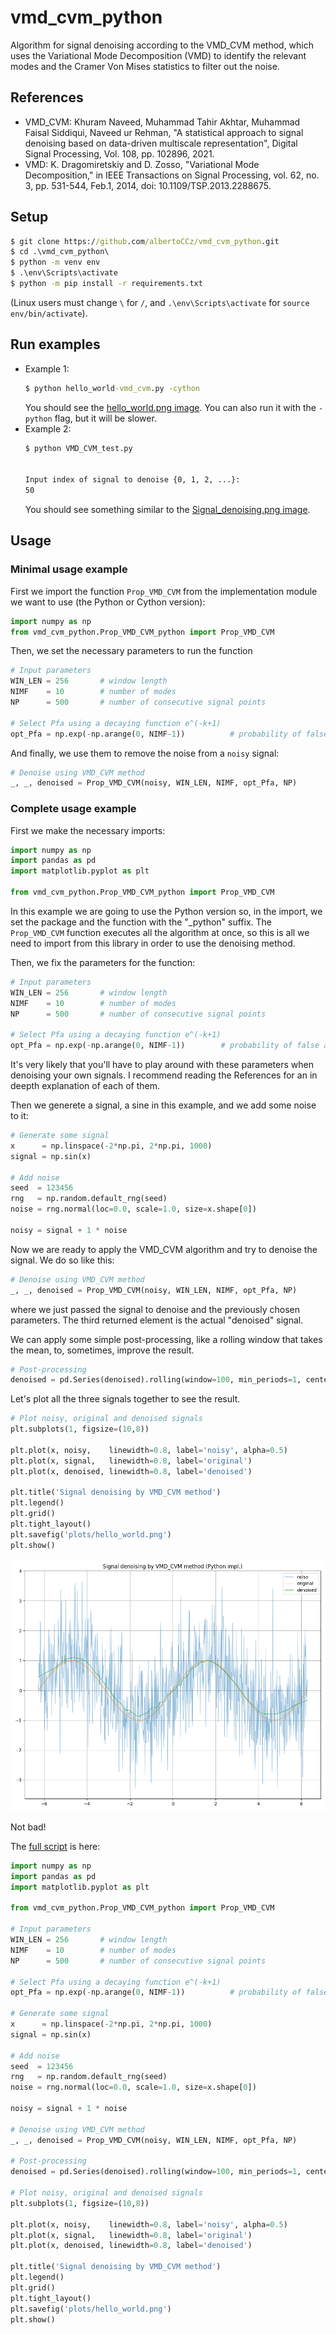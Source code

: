 # vmd_cvm_python

Algorithm for signal denoising according to the VMD_CVM method, which uses the Variational Mode Decomposition (VMD) to identify the relevant modes and the Cramer Von Mises statistics to filter out the noise.

## References
+ VMD_CVM:    Khuram Naveed, Muhammad Tahir Akhtar, Muhammad Faisal Siddiqui, Naveed ur Rehman, "A statistical approach to signal denoising based on data-driven multiscale representation", Digital Signal Processing, Vol. 108, pp. 102896, 2021.
+ VMD:        K. Dragomiretskiy and D. Zosso, "Variational Mode Decomposition," in IEEE Transactions on Signal Processing, vol. 62, no. 3, pp. 531-544, Feb.1, 2014, doi: 10.1109/TSP.2013.2288675.

## Setup
```cmd
$ git clone https://github.com/albertoCCz/vmd_cvm_python.git
$ cd .\vmd_cvm_python\
$ python -m venv env
$ .\env\Scripts\activate
$ python -m pip install -r requirements.txt
```
(Linux users must change `\` for `/`, and `.\env\Scripts\activate` for `source env/bin/activate`).
## Run examples
- Example 1:
    ```cmd
    $ python hello_world-vmd_cvm.py -cython
    ```
    You should see the [hello_world.png image](plots/hello_world.png). You can also run it with the `-python` flag, but it will be slower.
- Example 2:
    ```cmd
    $ python VMD_CVM_test.py


    Input index of signal to denoise {0, 1, 2, ...}:
    50
    ```
    You should see something similar to the [Signal_denoising.png image](plots/Signal_denoising.png).
## Usage
### Minimal usage example
First we import the function `Prop_VMD_CVM` from the implementation module we want to use (the Python or Cython version):
```python
import numpy as np
from vmd_cvm_python.Prop_VMD_CVM_python import Prop_VMD_CVM
```
Then, we set the necessary parameters to run the function
```python
# Input parameters
WIN_LEN = 256       # window length
NIMF    = 10        # number of modes
NP      = 500       # number of consecutive signal points

# Select Pfa using a decaying function e^(-k+1)
opt_Pfa = np.exp(-np.arange(0, NIMF-1))          # probability of false activation
```
And finally, we use them to remove the noise from a `noisy` signal:
```python
# Denoise using VMD_CVM method
_, _, denoised = Prop_VMD_CVM(noisy, WIN_LEN, NIMF, opt_Pfa, NP)
```

### Complete usage example
First we make the necessary imports:
```python
import numpy as np
import pandas as pd
import matplotlib.pyplot as plt

from vmd_cvm_python.Prop_VMD_CVM_python import Prop_VMD_CVM
```
In this example we are going to use the Python version so, in the import, we set the package and the function with the "_python" suffix. The `Prop_VMD_CVM` function executes all the algorithm at once, so this is all we need to import from this library in order to use the denoising method.

Then, we fix the parameters for the function:
```python
# Input parameters
WIN_LEN = 256       # window length
NIMF    = 10        # number of modes
NP      = 500       # number of consecutive signal points

# Select Pfa using a decaying function e^(-k+1)
opt_Pfa = np.exp(-np.arange(0, NIMF-1))        # probability of false activation
```
It's very likely that you'll have to play around with these parameters when denoising your own signals. I recommend reading the References for an in deepth explanation of each of them.

Then we generete a signal, a sine in this example, and we add some noise to it:
```python
# Generate some signal
x      = np.linspace(-2*np.pi, 2*np.pi, 1000)
signal = np.sin(x)

# Add noise
seed  = 123456
rng   = np.random.default_rng(seed)
noise = rng.normal(loc=0.0, scale=1.0, size=x.shape[0])

noisy = signal + 1 * noise
```
Now we are ready to apply the VMD_CVM algorithm and try to denoise the signal. We do so like this:
```python
# Denoise using VMD_CVM method
_, _, denoised = Prop_VMD_CVM(noisy, WIN_LEN, NIMF, opt_Pfa, NP)
```
where we just passed the signal to denoise and the previously chosen parameters. The third returned element is the actual "denoised" signal. 

We can apply some simple post-processing, like a rolling window that takes the mean, to, sometimes, improve the result.
```python
# Post-processing
denoised = pd.Series(denoised).rolling(window=100, min_periods=1, center=True).mean()
```

Let's plot all the three signals together to see the result.
```python
# Plot noisy, original and denoised signals
plt.subplots(1, figsize=(10,8))

plt.plot(x, noisy,    linewidth=0.8, label='noisy', alpha=0.5)
plt.plot(x, signal,   linewidth=0.8, label='original')
plt.plot(x, denoised, linewidth=0.8, label='denoised')

plt.title('Signal denoising by VMD_CVM method')
plt.legend()
plt.grid()
plt.tight_layout()
plt.savefig('plots/hello_world.png')
plt.show()
```
![hello world denoising with VMD_CVM method](https://github.com/albertoCCz/vmd_cvm_python/blob/master/plots/hello_world.png)

Not bad!

The [full script](https://github.com/albertoCCz/vmd_cvm_python/blob/master/hello_world-vmd_cvm.py) is here:
```python
import numpy as np
import pandas as pd
import matplotlib.pyplot as plt

from vmd_cvm_python.Prop_VMD_CVM_python import Prop_VMD_CVM

# Input parameters
WIN_LEN = 256       # window length
NIMF    = 10        # number of modes
NP      = 500       # number of consecutive signal points

# Select Pfa using a decaying function e^(-k+1)
opt_Pfa = np.exp(-np.arange(0, NIMF-1))          # probability of false activation

# Generate some signal
x      = np.linspace(-2*np.pi, 2*np.pi, 1000)
signal = np.sin(x)

# Add noise
seed  = 123456
rng   = np.random.default_rng(seed)
noise = rng.normal(loc=0.0, scale=1.0, size=x.shape[0])

noisy = signal + 1 * noise

# Denoise using VMD_CVM method
_, _, denoised = Prop_VMD_CVM(noisy, WIN_LEN, NIMF, opt_Pfa, NP)

# Post-processing
denoised = pd.Series(denoised).rolling(window=100, min_periods=1, center=True).mean()

# Plot noisy, original and denoised signals
plt.subplots(1, figsize=(10,8))

plt.plot(x, noisy,    linewidth=0.8, label='noisy', alpha=0.5)
plt.plot(x, signal,   linewidth=0.8, label='original')
plt.plot(x, denoised, linewidth=0.8, label='denoised')

plt.title('Signal denoising by VMD_CVM method')
plt.legend()
plt.grid()
plt.tight_layout()
plt.savefig('plots/hello_world.png')
plt.show()
```